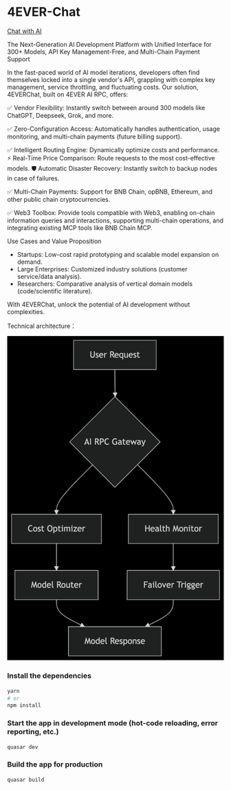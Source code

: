 # 4EVER-Chat

[Chat with AI](https://chat.4everland.org/)

The Next-Generation AI Development Platform with Unified Interface for 300+ Models, API Key Management-Free, and Multi-Chain Payment Support

In the fast-paced world of AI model iterations, developers often find themselves locked into a single vendor's API, grappling with complex key management, service throttling, and fluctuating costs. Our solution, 4EVERChat, built on 4EVER AI RPC, offers:

✅ Vendor Flexibility: Instantly switch between around 300 models like ChatGPT, Deepseek, Grok, and more.

✅ Zero-Configuration Access: Automatically handles authentication, usage monitoring, and multi-chain payments (future billing support).

✅ Intelligent Routing Engine: Dynamically optimize costs and performance.
⚡ Real-Time Price Comparison: Route requests to the most cost-effective models.
🛡️ Automatic Disaster Recovery: Instantly switch to backup nodes in case of failures.

✅ Multi-Chain Payments: Support for BNB Chain, opBNB, Ethereum, and other public chain cryptocurrencies.

✅ Web3 Toolbox: Provide tools compatible with Web3, enabling on-chain information queries and interactions, supporting multi-chain operations, and integrating existing MCP tools like BNB Chain MCP.

Use Cases and Value Proposition

- Startups: Low-cost rapid prototyping and scalable model expansion on demand.
- Large Enterprises: Customized industry solutions (customer service/data analysis).
- Researchers: Comparative analysis of vertical domain models (code/scientific literature).

With 4EVERChat, unlock the potential of AI development without complexities.

Technical architecture：

![architecture](md/intro.png)

### Install the dependencies

```bash
yarn
# or
npm install
```

### Start the app in development mode (hot-code reloading, error reporting, etc.)

```bash
quasar dev
```

### Build the app for production

```bash
quasar build
```
